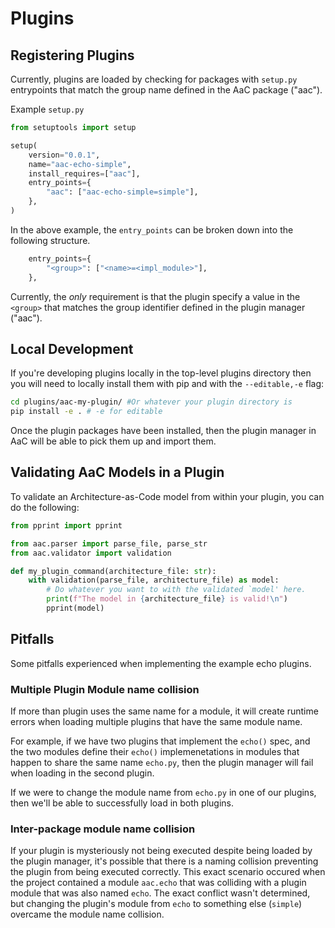 # Plugins

## Registering Plugins
Currently, plugins are loaded by checking for packages with `setup.py` entrypoints that match the group name defined in the AaC package ("aac").

Example `setup.py`
```python
from setuptools import setup

setup(
    version="0.0.1",
    name="aac-echo-simple",
    install_requires=["aac"],
    entry_points={
        "aac": ["aac-echo-simple=simple"],
    },
)
```

In the above example, the `entry_points` can be broken down into the following structure.
```python
    entry_points={
        "<group>": ["<name>=<impl_module>"],
    },
```

Currently, the _only_ requirement is that the plugin specify a value in the `<group>` that matches the group identifier defined in the plugin manager ("aac").

## Local Development
If you're developing plugins locally in the top-level plugins directory then you will need to locally install them with pip and with the `--editable,-e` flag:
```bash
cd plugins/aac-my-plugin/ #Or whatever your plugin directory is
pip install -e . # -e for editable
```
Once the plugin packages have been installed, then the plugin manager in AaC will be able to pick them up and import them.

## Validating AaC Models in a Plugin

To validate an Architecture-as-Code model from within your plugin, you can do the following:

```python
from pprint import pprint

from aac.parser import parse_file, parse_str
from aac.validator import validation

def my_plugin_command(architecture_file: str):
    with validation(parse_file, architecture_file) as model:
        # Do whatever you want to with the validated `model' here.
        print(f"The model in {architecture_file} is valid!\n")
        pprint(model)
```

## Pitfalls
Some pitfalls experienced when implementing the example echo plugins.

### Multiple Plugin Module name collision
If more than plugin uses the same name for a module, it will create runtime errors when loading multiple plugins that have the same module name.

For example, if we have two plugins that implement the `echo()` spec, and the two modules define their `echo()` implemenetations in modules that happen to share the same name `echo.py`, then the plugin manager will fail when loading in the second plugin.

If we were to change the module name from `echo.py` in one of our plugins, then we'll be able to successfully load in both plugins.

### Inter-package module name collision
If your plugin is mysteriously not being executed despite being loaded by the plugin manager, it's possible that there is a naming collision preventing the plugin from being executed correctly. This exact scenario occured when the project contained a module `aac.echo` that was colliding with a plugin module that was also named `echo`. The exact conflict wasn't determined, but changing the plugin's module from `echo` to something else (`simple`) overcame the module name collision.